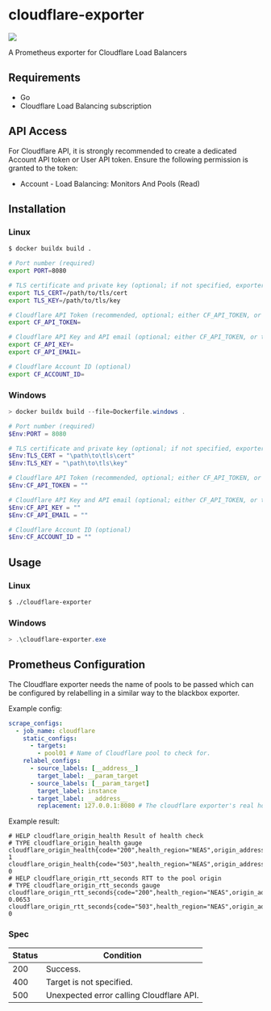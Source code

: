 cloudflare-exporter
===================

[![][workflow-badge]][workflow-link]

A Prometheus exporter for Cloudflare Load Balancers

## Requirements

- Go
- Cloudflare Load Balancing subscription

## API Access

For Cloudflare API, it is strongly recommended to create a dedicated Account API token or User API token.
Ensure the following permission is granted to the token:

- Account - Load Balancing: Monitors And Pools (Read)

## Installation

### Linux

```sh
$ docker buildx build .
```

```sh
# Port number (required)
export PORT=8080

# TLS certificate and private key (optional; if not specified, exporter is served over HTTP)
export TLS_CERT=/path/to/tls/cert
export TLS_KEY=/path/to/tls/key

# Cloudflare API Token (recommended, optional; either CF_API_TOKEN, or the combination of CF_API_KEY and CF_API_EMAIL is required)
export CF_API_TOKEN=

# Cloudflare API Key and API email (optional; either CF_API_TOKEN, or the combination of CF_API_KEY and CF_API_EMAIL is required)
export CF_API_KEY=
export CF_API_EMAIL=

# Cloudflare Account ID (optional)
export CF_ACCOUNT_ID=
```

### Windows

```powershell
> docker buildx build --file=Dockerfile.windows .
```

```powershell
# Port number (required)
$Env:PORT = 8080

# TLS certificate and private key (optional; if not specified, exporter is served over HTTP)
$Env:TLS_CERT = "\path\to\tls\cert"
$Env:TLS_KEY = "\path\to\tls\key"

# Cloudflare API Token (recommended, optional; either CF_API_TOKEN, or the combination of CF_API_KEY and CF_API_EMAIL is required)
$Env:CF_API_TOKEN = ""

# Cloudflare API Key and API email (optional; either CF_API_TOKEN, or the combination of CF_API_KEY and CF_API_EMAIL is required)
$Env:CF_API_KEY = ""
$Env:CF_API_EMAIL = ""

# Cloudflare Account ID (optional)
$Env:CF_ACCOUNT_ID = ""
```

## Usage

### Linux

```sh
$ ./cloudflare-exporter
```

### Windows

```powershell
> .\cloudflare-exporter.exe
```

## Prometheus Configuration

The Cloudflare exporter needs the name of pools to be passed which can be
configured by relabelling in a similar way to the blackbox exporter.

Example config:

```yaml
scrape_configs:
  - job_name: cloudflare
    static_configs:
      - targets:
        - pool01 # Name of Cloudflare pool to check for.
    relabel_configs:
      - source_labels: [__address__]
        target_label: __param_target
      - source_labels: [__param_target]
        target_label: instance
      - target_label: __address__
        replacement: 127.0.0.1:8080 # The cloudflare exporter's real hostname:port.
```

Example result:

```
# HELP cloudflare_origin_health Result of health check
# TYPE cloudflare_origin_health gauge
cloudflare_origin_health{code="200",health_region="NEAS",origin_address="www01.example.com",pool_name="pool01"} 1
cloudflare_origin_health{code="503",health_region="NEAS",origin_address="www02.example.com",pool_name="pool01"} 0
# HELP cloudflare_origin_rtt_seconds RTT to the pool origin
# TYPE cloudflare_origin_rtt_seconds gauge
cloudflare_origin_rtt_seconds{code="200",health_region="NEAS",origin_address="www01.example.com",pool_name="pool01"} 0.0653
cloudflare_origin_rtt_seconds{code="503",health_region="NEAS",origin_address="www02.example.com",pool_name="pool01"} 0
```

### Spec

| Status | Condition                                |
|--------|------------------------------------------|
| 200    | Success.                                 |
| 400    | Target is not specified.                 |
| 500    | Unexpected error calling Cloudflare API. |

[workflow-link]:    https://github.com/chitoku-k/cloudflare-exporter/actions?query=branch:master
[workflow-badge]:   https://img.shields.io/github/actions/workflow/status/chitoku-k/cloudflare-exporter/ci.yml?branch=master&style=flat-square
